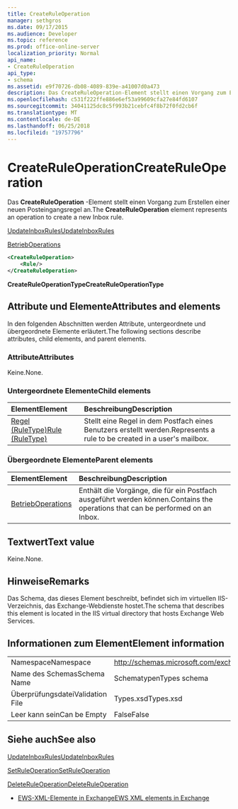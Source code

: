 ```yaml
---
title: CreateRuleOperation
manager: sethgros
ms.date: 09/17/2015
ms.audience: Developer
ms.topic: reference
ms.prod: office-online-server
localization_priority: Normal
api_name:
- CreateRuleOperation
api_type:
- schema
ms.assetid: e9f70726-db08-4089-839e-a41007d0a473
description: Das CreateRuleOperation-Element stellt einen Vorgang zum Erstellen einer neuen Posteingangsregel an.
ms.openlocfilehash: c531f222ffe886e6ef53a99609cfa27e84fd6107
ms.sourcegitcommit: 34041125dc8c5f993b21cebfc4f8b72f0fd2cb6f
ms.translationtype: MT
ms.contentlocale: de-DE
ms.lasthandoff: 06/25/2018
ms.locfileid: "19757796"
---
```

# <a name="createruleoperation"></a><span data-ttu-id="2d4f2-103">CreateRuleOperation</span><span class="sxs-lookup"><span data-stu-id="2d4f2-103">CreateRuleOperation</span></span>

<span data-ttu-id="2d4f2-104">Das **CreateRuleOperation** -Element stellt einen Vorgang zum Erstellen einer neuen Posteingangsregel an.</span><span class="sxs-lookup"><span data-stu-id="2d4f2-104">The **CreateRuleOperation** element represents an operation to create a new Inbox rule.</span></span> 
  
[<span data-ttu-id="2d4f2-105">UpdateInboxRules</span><span class="sxs-lookup"><span data-stu-id="2d4f2-105">UpdateInboxRules</span></span>](updateinboxrules.md)
  
[<span data-ttu-id="2d4f2-106">Betrieb</span><span class="sxs-lookup"><span data-stu-id="2d4f2-106">Operations</span></span>](operations.md)
  
```xml
<CreateRuleOperation>
    <Rule/>
</CreateRuleOperation>
```

 <span data-ttu-id="2d4f2-107">**CreateRuleOperationType**</span><span class="sxs-lookup"><span data-stu-id="2d4f2-107">**CreateRuleOperationType**</span></span>
## <a name="attributes-and-elements"></a><span data-ttu-id="2d4f2-108">Attribute und Elemente</span><span class="sxs-lookup"><span data-stu-id="2d4f2-108">Attributes and elements</span></span>

<span data-ttu-id="2d4f2-109">In den folgenden Abschnitten werden Attribute, untergeordnete und übergeordnete Elemente erläutert.</span><span class="sxs-lookup"><span data-stu-id="2d4f2-109">The following sections describe attributes, child elements, and parent elements.</span></span>
  
### <a name="attributes"></a><span data-ttu-id="2d4f2-110">Attribute</span><span class="sxs-lookup"><span data-stu-id="2d4f2-110">Attributes</span></span>

<span data-ttu-id="2d4f2-111">Keine.</span><span class="sxs-lookup"><span data-stu-id="2d4f2-111">None.</span></span>
  
### <a name="child-elements"></a><span data-ttu-id="2d4f2-112">Untergeordnete Elemente</span><span class="sxs-lookup"><span data-stu-id="2d4f2-112">Child elements</span></span>

|<span data-ttu-id="2d4f2-113">**Element**</span><span class="sxs-lookup"><span data-stu-id="2d4f2-113">**Element**</span></span>|<span data-ttu-id="2d4f2-114">**Beschreibung**</span><span class="sxs-lookup"><span data-stu-id="2d4f2-114">**Description**</span></span>|
|:-----|:-----|
|[<span data-ttu-id="2d4f2-115">Regel (RuleType)</span><span class="sxs-lookup"><span data-stu-id="2d4f2-115">Rule (RuleType)</span></span>](rule-ruletype.md) <br/> |<span data-ttu-id="2d4f2-116">Stellt eine Regel in dem Postfach eines Benutzers erstellt werden.</span><span class="sxs-lookup"><span data-stu-id="2d4f2-116">Represents a rule to be created in a user's mailbox.</span></span>  <br/> |
   
### <a name="parent-elements"></a><span data-ttu-id="2d4f2-117">Übergeordnete Elemente</span><span class="sxs-lookup"><span data-stu-id="2d4f2-117">Parent elements</span></span>

|<span data-ttu-id="2d4f2-118">**Element**</span><span class="sxs-lookup"><span data-stu-id="2d4f2-118">**Element**</span></span>|<span data-ttu-id="2d4f2-119">**Beschreibung**</span><span class="sxs-lookup"><span data-stu-id="2d4f2-119">**Description**</span></span>|
|:-----|:-----|
|[<span data-ttu-id="2d4f2-120">Betrieb</span><span class="sxs-lookup"><span data-stu-id="2d4f2-120">Operations</span></span>](operations.md) <br/> |<span data-ttu-id="2d4f2-121">Enthält die Vorgänge, die für ein Postfach ausgeführt werden können.</span><span class="sxs-lookup"><span data-stu-id="2d4f2-121">Contains the operations that can be performed on an Inbox.</span></span>  <br/> |
   
## <a name="text-value"></a><span data-ttu-id="2d4f2-122">Textwert</span><span class="sxs-lookup"><span data-stu-id="2d4f2-122">Text value</span></span>

<span data-ttu-id="2d4f2-123">Keine.</span><span class="sxs-lookup"><span data-stu-id="2d4f2-123">None.</span></span>
  
## <a name="remarks"></a><span data-ttu-id="2d4f2-124">Hinweise</span><span class="sxs-lookup"><span data-stu-id="2d4f2-124">Remarks</span></span>

<span data-ttu-id="2d4f2-125">Das Schema, das dieses Element beschreibt, befindet sich im virtuellen IIS-Verzeichnis, das Exchange-Webdienste hostet.</span><span class="sxs-lookup"><span data-stu-id="2d4f2-125">The schema that describes this element is located in the IIS virtual directory that hosts Exchange Web Services.</span></span>
  
## <a name="element-information"></a><span data-ttu-id="2d4f2-126">Informationen zum Element</span><span class="sxs-lookup"><span data-stu-id="2d4f2-126">Element information</span></span>

|||
|:-----|:-----|
|<span data-ttu-id="2d4f2-127">Namespace</span><span class="sxs-lookup"><span data-stu-id="2d4f2-127">Namespace</span></span>  <br/> |http://schemas.microsoft.com/exchange/services/2006/types  <br/> |
|<span data-ttu-id="2d4f2-128">Name des Schemas</span><span class="sxs-lookup"><span data-stu-id="2d4f2-128">Schema Name</span></span>  <br/> |<span data-ttu-id="2d4f2-129">Schematypen</span><span class="sxs-lookup"><span data-stu-id="2d4f2-129">Types schema</span></span>  <br/> |
|<span data-ttu-id="2d4f2-130">Überprüfungsdatei</span><span class="sxs-lookup"><span data-stu-id="2d4f2-130">Validation File</span></span>  <br/> |<span data-ttu-id="2d4f2-131">Types.xsd</span><span class="sxs-lookup"><span data-stu-id="2d4f2-131">Types.xsd</span></span>  <br/> |
|<span data-ttu-id="2d4f2-132">Leer kann sein</span><span class="sxs-lookup"><span data-stu-id="2d4f2-132">Can be Empty</span></span>  <br/> |<span data-ttu-id="2d4f2-133">False</span><span class="sxs-lookup"><span data-stu-id="2d4f2-133">False</span></span>  <br/> |
   
## <a name="see-also"></a><span data-ttu-id="2d4f2-134">Siehe auch</span><span class="sxs-lookup"><span data-stu-id="2d4f2-134">See also</span></span>



[<span data-ttu-id="2d4f2-135">UpdateInboxRules</span><span class="sxs-lookup"><span data-stu-id="2d4f2-135">UpdateInboxRules</span></span>](updateinboxrules.md)
  
[<span data-ttu-id="2d4f2-136">SetRuleOperation</span><span class="sxs-lookup"><span data-stu-id="2d4f2-136">SetRuleOperation</span></span>](setruleoperation.md)
  
[<span data-ttu-id="2d4f2-137">DeleteRuleOperation</span><span class="sxs-lookup"><span data-stu-id="2d4f2-137">DeleteRuleOperation</span></span>](deleteruleoperation.md)


- [<span data-ttu-id="2d4f2-138">EWS-XML-Elemente in Exchange</span><span class="sxs-lookup"><span data-stu-id="2d4f2-138">EWS XML elements in Exchange</span></span>](ews-xml-elements-in-exchange.md)

